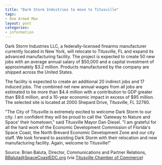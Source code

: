 ```yaml
---
title: "Dark Storm Industries to move to Titusville"
tags:
- One Armed Man
layout: post
categories:
- information
---
```


Dark Storm Industries LLC, a federally-licensed firearms manufacturer currently located in New York, will relocate to Titusville, FL and expand its advanced manufacturing facility. The project is expected to create 50 new jobs with an average annual salary of $50,000 and a capital investment of approximately $3.2 million. Products manufactured by the company are shipped across the United States.

The facility is expected to create an additional 20 indirect jobs and 17 induced jobs. The combined net new annual wages from all jobs are estimated to be more than $4.4 million with a contribution to GDP greater than $9.6 million, and a 10-year economic impact in excess of $95 million. The selected site is located at 2000 Shepard Drive, Titusville, FL 32780.

"The City of Titusville is extremely excited to welcome Dark Storm to our city. I am confident they will be proud to call the 'Gateway to Nature and Space' their hometown," said Titusville Mayor Dan Diesel. "I am grateful for all the hard work of the Economic Development Commission of Florida's Space Coast, the North Brevard Economic Development Zone and our city staff. We look forward to assisting Dark Storm with their relocation and new manufacturing facility. Again, welcome to Titusville!"

Source: Brian Baluta, Director, Communications and Partner Relations, BBaluta@SpaceCoastEDC.org (via [Titusville Chamber of Commerce](https://titusville.org/news/economic-development/dark-storm-industries-to-move-to-titusville))
